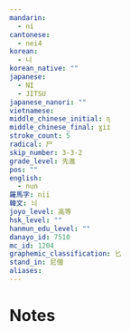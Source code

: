 ```yaml
---
mandarin:
  - ní
cantonese:
  - nei4
korean:
  - 니
korean_native: ""
japanese:
  - NI
  - JITSU
japanese_nanori: ""
vietnamese:
middle_chinese_initial: ɳ
middle_chinese_final: ɣiɪ
stroke_count: 5
radical: 尸
skip_number: 3-3-2
grade_level: 先進
pos: ""
english:
  - nun
羅馬字: nii
韓文: 늬
joyo_level: 高等
hsk_level: ""
hanmun_edu_level: ""
danayo_id: 7510
mc_id: 1204
graphemic_classification: 匕
stand_in: 尼僧
aliases:
---
```


# Notes
